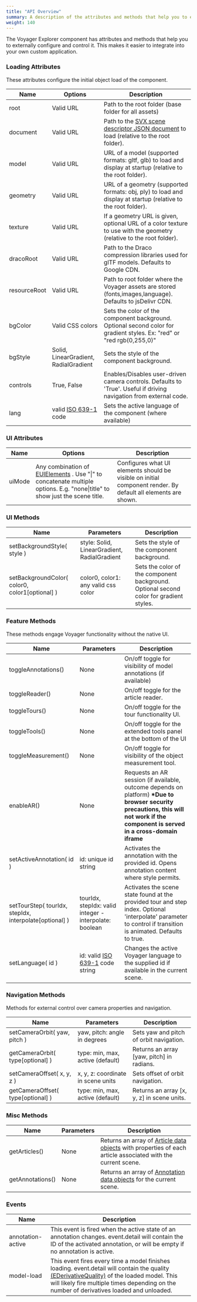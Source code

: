 ```yaml
---
title: "API Overview"
summary: A description of the attributes and methods that help you to externally configure and control Voyager Explorer.
weight: 140
---
```


The Voyager Explorer component has attributes and methods that help you to externally configure and control it. This makes it easier to integrate into your own custom application.


### Loading Attributes
These attributes configure the initial object load of the component.

| Name         | Options           | Description                                                                                                         |
|--------------|-------------------|---------------------------------------------------------------------------------------------------------------------|
| root         | Valid URL		   | Path to the root folder (base folder for all assets)                                                                |
| document     | Valid URL         | Path to the [SVX scene descriptor JSON document](https://smithsonian.github.io/dpo-voyager/document/) to load (relative to the root folder).                                                    |
| model        | Valid URL         | URL of a model (supported formats: gltf, glb) to load and display at startup (relative to the root folder).         |
| geometry     | Valid URL         | URL of a geometry (supported formats: obj, ply) to load and display at startup (relative to the root folder).       |
| texture      | Valid URL         | If a geometry URL is given, optional URL of a color texture to use with the geometry (relative to the root folder). |
| dracoRoot	   | Valid URL		   | Path to the Draco compression libraries used for glTF models. Defaults to Google CDN.								 |
| resourceRoot	   | Valid URL	   | Path to root folder where the Voyager assets are stored (fonts,images,language). Defaults to jsDelivr CDN.			 |
| bgColor	   | Valid CSS colors  | Sets the color of the component background. Optional second color for gradient styles. Ex: "red" or "red rgb(0,255,0)" |
| bgStyle	   | Solid, LinearGradient, RadialGradient | Sets the style of the component background. |
| controls	   | True, False	   | Enables/Disables user-driven camera controls. Defaults to 'True'. Useful if driving navigation from external code.  |
| lang 		   | valid [ISO 639-1](https://www.loc.gov/standards/iso639-2/php/code_list.php) code | Sets the active language of the component (where available) |

### UI Attributes

| Name     	| Options       | Description                                                                                                         |
|-----------|-------------------|---------------------------------------------------------------------------------------------------------------------|
| uiMode    | Any combination of [EUIElements](https://github.com/Smithsonian/dpo-voyager/blob/master/source/client/components/CVInterface.ts) . Use "\|" to concatenate multiple options. E.g. "none\|title" to show just the scene title.    | Configures what UI elements should be visible on initial component render. By default all elements are shown.                                                               |

### UI Methods

| Name     				 			   			| Parameters       							   | Description                                                                                         |
|-----------------------------------------------|----------------------------------------------|---------------------------------------------|
| setBackgroundStyle( style )    				    | style: Solid, LinearGradient, RadialGradient | Sets the style of the component background.  |
| setBackgroundColor( color0, color1[optional] )  | color0, color1: any valid css color    	   | Sets the color of the component background. Optional second color for gradient styles.  |


### Feature Methods
These methods engage Voyager functionality without the native UI.

| Name     				 | Parameters       | Description                                                                                         |
|------------------------|------------------|----------------------------------------------------------------------------------------------------|
| toggleAnnotations()    | None    			| On/off toggle for visibility of model annotations (if available)  |
| toggleReader()    	 | None    			| On/off toggle for the article reader.  |
| toggleTours()    		 | None    			| On/off toggle for the tour functionality UI.  |
| toggleTools()    		 | None    			| On/off toggle for the extended tools panel at the bottom of the UI  |
| toggleMeasurement()	 | None				| On/off toggle for visibility of the object measurement tool.  |
| enableAR()		     | None    			| Requests an AR session (if available, outcome depends on platform) **\*Due to browser security precautions, this will not work if the component is served in a cross-domain iframe**  |
| setActiveAnnotation( id )| id: unique id string | Activates the annotation with the provided id. Opens annotation content where style permits.   |
| setTourStep( tourIdx, stepIdx, interpolate[optional] ) | tourIdx, stepIdx: valid integer - interpolate: boolean | Activates the scene state found at the provided tour and step index. Optional 'interpolate' parameter to control if transition is animated. Defaults to true. |
| setLanguage( id )		 | id: valid [ISO 639-1](https://www.loc.gov/standards/iso639-2/php/code_list.php) code string | Changes the active Voyager language to the supplied id if available in the current scene.  |

### Navigation Methods
Methods for external control over camera properties and navigation.

| Name     				 		| Parameters       							   | Description                                                                                         |
|-------------------------------|----------------------------------------------|----------------------------------------------|
| setCameraOrbit( yaw, pitch )    | yaw, pitch: angle in degrees 			| Sets yaw and pitch of orbit navigation.      |
| getCameraOrbit( type[optional] )| type: min, max, active (default)				| Returns an array [yaw, pitch] in radians.    |
| setCameraOffset( x, y, z )    	| x, y, z: coordinate in scene units 		| Sets offset of orbit navigation.      |
| getCameraOffset( type[optional] )| type: min, max, active (default)				| Returns an array [x, y, z] in scene units. |

### Misc Methods

| Name     				 		| Parameters       	   | Description                                                                                         |
|-------------------------------|----------------------|--------------------------------------------------|
| getArticles()				    | None 			   	   | Returns an array of [Article data objects](https://github.com/Smithsonian/dpo-voyager/blob/master/source/client/models/Article.ts) with properties of each article associated with the current scene.      |
| getAnnotations()				| None				   | Returns an array of [Annotation data objects](https://github.com/Smithsonian/dpo-voyager/blob/d3d63fedeb595ac7b664a2b2e081b691bbdc3084/source/client/schema/model.ts#L63) for the current scene.			|

### Events

| Name     				 		| Description                                                                                         |
|-------------------------------|------------------------------------------------------------------------|
| annotation-active		| This event is fired when the active state of an annotation changes. event.detail will contain the ID of the activated annotation, or will be empty if no annotation is active.|
| model-load			| This event fires every time a model finishes loading. event.detail will contain the quality [(EDerivativeQuality)](https://github.com/Smithsonian/dpo-voyager/blob/master/source/client/schema/model.ts) of the loaded model. This will likely fire multiple times depending on the number of derivatives loaded and unloaded.|